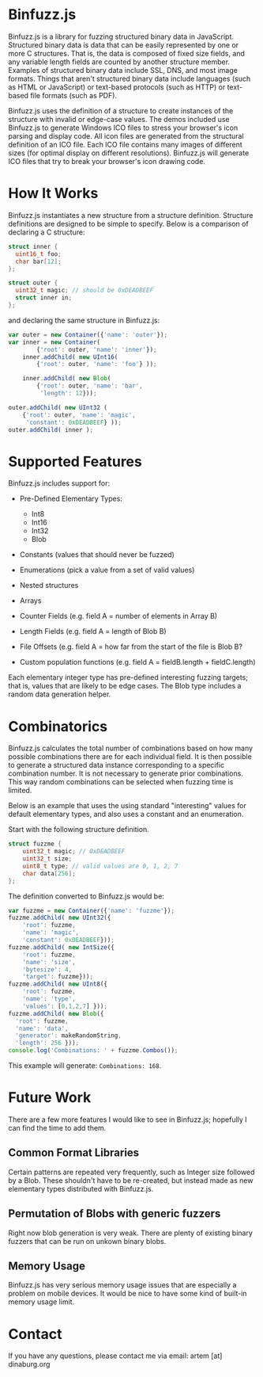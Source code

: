 # Binfuzz.js

Binfuzz.js is a library for fuzzing structured binary data in JavaScript. Structured binary data is data that can be easily represented by one or more C structures. That is, the data is composed of fixed size fields, and any variable length fields are counted by another structure member. Examples of structured binary data include SSL, DNS, and most image formats. Things that aren't structured binary data include languages (such as HTML or JavaScript) or text-based protocols (such as HTTP) or text-based file formats (such as PDF). 

Binfuzz.js uses the definition of a structure to create instances of the structure with invalid or edge-case values. The demos included use Binfuzz.js to generate Windows ICO files to stress your browser's icon parsing and display code. All icon files are generated from the structural definition of an ICO file. Each ICO file contains many images of different sizes (for optimal display on different resolutions). Binfuzz.js will generate ICO files that try to break your browser's icon drawing code.

# How It Works

Binfuzz.js instantiates a new structure from a structure definition. Structure definitions are designed to be simple to specify. 
Below is a comparison of declaring a C structure:

```C
struct inner {
  uint16_t foo;
  char bar[12];
};

struct outer {
  uint32_t magic; // should be 0xDEADBEEF
  struct inner in;
};
```

and declaring the same structure in Binfuzz.js:

```JavaScript
var outer = new Container({'name': 'outer'});
var inner = new Container(
        {'root': outer, 'name': 'inner'});
    inner.addChild( new UInt16(
        {'root': outer, 'name': 'foo'} ));

    inner.addChild( new Blob(
        {'root': outer, 'name': 'bar',
         'length': 12}));

outer.addChild( new UInt32 (
    {'root': outer, 'name': 'magic',
     'constant': 0xDEADBEEF} ));
outer.addChild( inner );
```

# Supported Features

Binfuzz.js includes support for:

*   Pre-Defined Elementary Types:
    * Int8
    * Int16
    * Int32
    * Blob

*   Constants (values that should never be fuzzed)
*   Enumerations (pick a value from a set of valid values)
*   Nested structures
*   Arrays
*   Counter Fields (e.g. field A = number of elements in Array B)
*   Length Fields (e.g. field A = length of Blob B)
*   File Offsets (e.g. field A = how far from the start of the file is Blob B?
*   Custom population functions (e.g. field A = fieldB.length + fieldC.length)

Each elementary integer type has pre-defined interesting fuzzing targets; that is, values that are likely to be edge cases. The Blob type includes a random data generation helper.

# Combinatorics

Binfuzz.js calculates the total number of combinations based on how many possible combinations there are for each individual field. It is then possible to generate a structured data instance corresponding to a specific combination number. It is not necessary to generate prior combinations. This way random combinations can be selected when fuzzing time is limited.

Below is an example that uses the using standard "interesting" values for default elementary types, and also uses a constant and an enumeration.

Start with the following structure definition.
```C
struct fuzzme {
    uint32_t magic; // 0xDEADBEEF
    uint32_t size;
    uint8_t type; // valid values are 0, 1, 2, 7
    char data[256];
};
```

The definition converted to Binfuzz.js would be:
```JavaScript
var fuzzme = new Container({'name': 'fuzzme'});
fuzzme.addChild( new UInt32({
    'root': fuzzme,
    'name': 'magic',
    'constant': 0xDEADBEEF}));
fuzzme.addChild( new IntSize({
    'root': fuzzme,
    'name': 'size',
    'bytesize': 4,
    'target': fuzzme}));
fuzzme.addChild( new UInt8({
    'root': fuzzme,
    'name': 'type',
    'values': [0,1,2,7] }));
fuzzme.addChild( new Blob({
  'root': fuzzme,
  'name': 'data',
  'generator': makeRandomString,
  'length': 256 }));
console.log('Combinations: ' + fuzzme.Combos());
```
This example will generate: `Combinations: 168`. 

# Future Work
There are a few more features I would like to see in Binfuzz.js; hopefully I can find the time to add them.

## Common Format Libraries
Certain patterns are repeated very frequently, such as Integer size followed by a Blob. These shouldn't have to be re-created, but instead made as new elementary types distributed with Binfuzz.js.

## Permutation of Blobs with generic fuzzers
Right now blob generation is very weak. There are plenty of existing binary fuzzers that can be run on unkown binary blobs.

## Memory Usage
Binfuzz.js has very serious memory usage issues that are especially a problem on mobile devices. It would be nice to have some kind of built-in memory usage limit.

# Contact
If you have any questions, please contact me via email: artem [at] dinaburg.org
